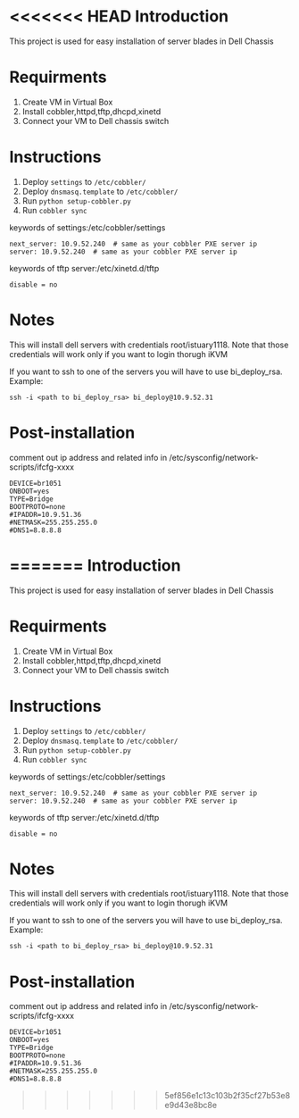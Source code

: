 <<<<<<< HEAD
Introduction
============
This project is used for easy installation of server blades in Dell Chassis

Requirments 
============
1. Create VM in Virtual Box
2. Install cobbler,httpd,tftp,dhcpd,xinetd
3. Connect your VM to Dell chassis switch

Instructions
============
1. Deploy `settings` to `/etc/cobbler/`
2. Deploy `dnsmasq.template` to `/etc/cobbler/`
3. Run `python setup-cobbler.py`
4. Run `cobbler sync`

keywords of settings:/etc/cobbler/settings
```
next_server: 10.9.52.240  # same as your cobbler PXE server ip
server: 10.9.52.240  # same as your cobbler PXE server ip
```
keywords of tftp server:/etc/xinetd.d/tftp
```
disable = no
```


Notes
=====
This will install dell servers with credentials root/istuary1118. Note that those credentials will work only if you want to login thorugh iKVM

If you want to ssh to one of the servers you will have to use bi_deploy_rsa. Example:

`ssh -i <path to bi_deploy_rsa> bi_deploy@10.9.52.31`

Post-installation
=====
comment out ip address and related info in /etc/sysconfig/network-scripts/ifcfg-xxxx

```
DEVICE=br1051
ONBOOT=yes
TYPE=Bridge
BOOTPROTO=none
#IPADDR=10.9.51.36
#NETMASK=255.255.255.0
#DNS1=8.8.8.8
```
=======
Introduction
============
This project is used for easy installation of server blades in Dell Chassis

Requirments 
============
1. Create VM in Virtual Box
2. Install cobbler,httpd,tftp,dhcpd,xinetd
3. Connect your VM to Dell chassis switch

Instructions
============
1. Deploy `settings` to `/etc/cobbler/`
2. Deploy `dnsmasq.template` to `/etc/cobbler/`
3. Run `python setup-cobbler.py`
4. Run `cobbler sync`

keywords of settings:/etc/cobbler/settings
```
next_server: 10.9.52.240  # same as your cobbler PXE server ip
server: 10.9.52.240  # same as your cobbler PXE server ip
```
keywords of tftp server:/etc/xinetd.d/tftp
```
disable = no
```


Notes
=====
This will install dell servers with credentials root/istuary1118. Note that those credentials will work only if you want to login thorugh iKVM

If you want to ssh to one of the servers you will have to use bi_deploy_rsa. Example:

`ssh -i <path to bi_deploy_rsa> bi_deploy@10.9.52.31`

Post-installation
=====
comment out ip address and related info in /etc/sysconfig/network-scripts/ifcfg-xxxx

```
DEVICE=br1051
ONBOOT=yes
TYPE=Bridge
BOOTPROTO=none
#IPADDR=10.9.51.36
#NETMASK=255.255.255.0
#DNS1=8.8.8.8
```
>>>>>>> 5ef856e1c13c103b2f35cf27b53e8e9d43e8bc8e
